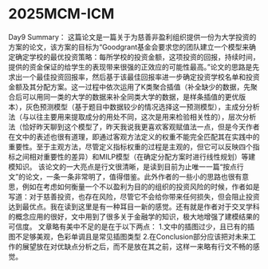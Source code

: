# 2025MCM-ICM
Day9 Summary：
这篇论文是一篇关于为慈善非盈利组织提供一份为大学投资的方案的论文，该方案的目标为“Goodgrant基金会要求您的团队建立一个模型来确定确定学校的最优投资策略：每所学校的投资金额，这项投资的回报，持续时间，提供的资金保证的给学生的表现带来很强的正效应的可能性最高。”论文的思路是先求出一个最佳投资回报率，然后基于该最佳回报率进一步确定投资学校名单和投资金额及其分配方案。这一过程中依次运用了K类聚合插值（补全缺少的数据，先聚合后可以用同一类的大学的数据来补全同类大学的数据，是样条插值的更优版本），灰色预测模型（基于题目中数据较少的情况选择这一预测模型），主成分分析法（与以往主要用来提取成分的用处不同，这次是用来检验相关性的），层次分析法（恰好昨天聊到这个模型了，昨天我说我更喜欢客观赋值法一点，但是今天作者在文中的表述也很有道理，即通过客观方法定义的权重不能完全匹配其在实践中的重要性。至于主观方法，尽管定义指标权重的过程是主观的，但它可以反映四个指标之间相对重要性的差异）和MILP模型（在确定分配方案时进行线性规划）等建模知识。
该论文的一大亮点是行文很清晰，是读到目前为止唯一一篇“按点行文”的论文，一条一条非常明了，值得借鉴。此外作者的一些小的思路也很有意思，例如在考虑如何衡量一个不以盈利为目的的组织的投资风险的时候，作者如是写道：对于慈善投资，也存在风险，尽管它不会给你带来任何损失，但会阻止投资达到最优点。我在读到这里是有一种耳目一新的感觉。还有就是作者对于交叉学科的概念应用的很好，文中用到了很多关于金融学的知识，极大地增强了建模结果的可信度。
文章略有美中不足的是在于以下两点：
1.文中的插图过少，且已有的插图不足够美观，色彩单调且是常见插图类型
2.在Conclusion部分应该把对未来工作的展望放在对优缺点分析之后，而不是放在其之前，这样一来略有行文不畅的感觉。
